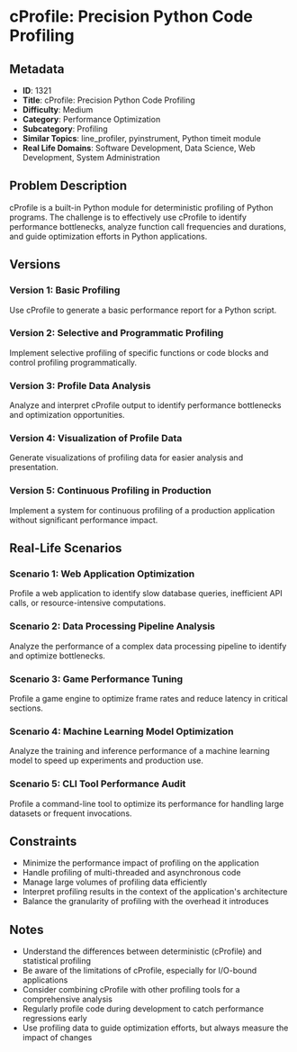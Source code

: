 # cProfile: Precision Python Code Profiling

## Metadata

- **ID**: 1321
- **Title**: cProfile: Precision Python Code Profiling
- **Difficulty**: Medium
- **Category**: Performance Optimization
- **Subcategory**: Profiling
- **Similar Topics**: line_profiler, pyinstrument, Python timeit module
- **Real Life Domains**: Software Development, Data Science, Web Development, System Administration

## Problem Description

cProfile is a built-in Python module for deterministic profiling of Python programs. The challenge is to effectively use cProfile to identify performance bottlenecks, analyze function call frequencies and durations, and guide optimization efforts in Python applications.

## Versions

### Version 1: Basic Profiling

Use cProfile to generate a basic performance report for a Python script.

### Version 2: Selective and Programmatic Profiling

Implement selective profiling of specific functions or code blocks and control profiling programmatically.

### Version 3: Profile Data Analysis

Analyze and interpret cProfile output to identify performance bottlenecks and optimization opportunities.

### Version 4: Visualization of Profile Data

Generate visualizations of profiling data for easier analysis and presentation.

### Version 5: Continuous Profiling in Production

Implement a system for continuous profiling of a production application without significant performance impact.

## Real-Life Scenarios

### Scenario 1: Web Application Optimization

Profile a web application to identify slow database queries, inefficient API calls, or resource-intensive computations.

### Scenario 2: Data Processing Pipeline Analysis

Analyze the performance of a complex data processing pipeline to identify and optimize bottlenecks.

### Scenario 3: Game Performance Tuning

Profile a game engine to optimize frame rates and reduce latency in critical sections.

### Scenario 4: Machine Learning Model Optimization

Analyze the training and inference performance of a machine learning model to speed up experiments and production use.

### Scenario 5: CLI Tool Performance Audit

Profile a command-line tool to optimize its performance for handling large datasets or frequent invocations.

## Constraints

- Minimize the performance impact of profiling on the application
- Handle profiling of multi-threaded and asynchronous code
- Manage large volumes of profiling data efficiently
- Interpret profiling results in the context of the application's architecture
- Balance the granularity of profiling with the overhead it introduces

## Notes

- Understand the differences between deterministic (cProfile) and statistical profiling
- Be aware of the limitations of cProfile, especially for I/O-bound applications
- Consider combining cProfile with other profiling tools for a comprehensive analysis
- Regularly profile code during development to catch performance regressions early
- Use profiling data to guide optimization efforts, but always measure the impact of changes
